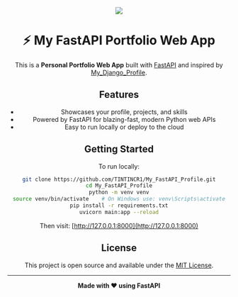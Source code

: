 <div align="center">

<p align="center">
  <img src="https://encrypted-tbn0.gstatic.com/images?q=tbn:ANd9GcRcfheOVuVzb-yU8SyoHZbt4HrZ4WX98oginA&s"/>
</p>

# ⚡️ My FastAPI Portfolio Web App

This is a **Personal Portfolio Web App** built with [FastAPI](https://fastapi.tiangolo.com/) and inspired by [My_Django_Profile](https://github.com/TINTINCR1/My_Django_Profile.git).

## Features

- Showcases your profile, projects, and skills
- Powered by FastAPI for blazing-fast, modern Python web APIs
- Easy to run locally or deploy to the cloud

## Getting Started

To run locally:

```bash
git clone https://github.com/TINTINCR1/My_FastAPI_Profile.git
cd My_FastAPI_Profile
python -m venv venv
source venv/bin/activate    # On Windows use: venv\Scripts\activate
pip install -r requirements.txt
uvicorn main:app --reload
```

Then visit: [http://127.0.0.1:8000](http://127.0.0.1:8000)

## License

This project is open source and available under the [MIT License](LICENSE).

---

**Made with ❤️  using FastAPI**

</div> 
